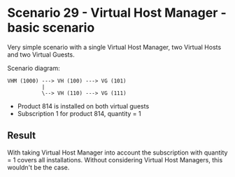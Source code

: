 Scenario 29 - Virtual Host Manager - basic scenario
===================================================

Very simple scenario with a single Virtual Host Manager, two Virtual Hosts and
two Virtual Guests.

Scenario diagram:
```
VHM (1000) ---> VH (100) ---> VG (101)
           |
           \--> VH (110) ---> VG (111)
```
* Product 814 is installed on both virtual guests
* Subscription 1 for product 814, quantity = 1

Result
------
With taking Virtual Host Manager into account the subscription with
quantity = 1 covers all installations. Without considering Virtual Host
Managers, this wouldn't be the case.

